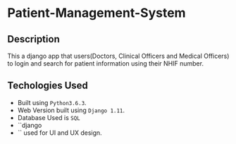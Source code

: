 # Patient-Management-System
## Description
This a django app that users(Doctors, Clinical Officers and Medical Officers) to login and search for patient information using
their NHIF number.
## Techologies Used
* Built using ``Python3.6.3``.
* Web Version built using ``Django 1.11``.
* Database Used is ``SQL``
* ``django
* `` used for UI and UX design.
